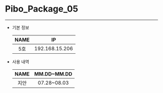 # Pibo_Package_05
---

* 기본 정보

    |NAME|IP|
    |:---:|:---:|
    |5호|192.168.15.206|


* 사용 내역

    |NAME|MM.DD~MM.DD|
    |:---:|:---:|
    |지안|07.28~08.03|


    
